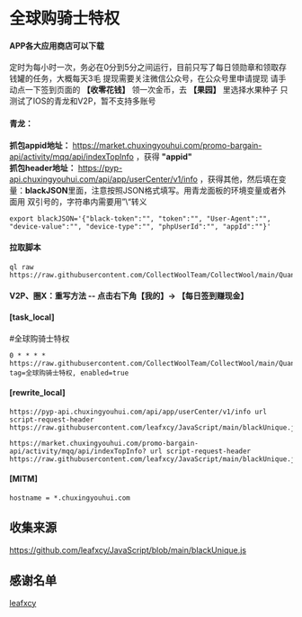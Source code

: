 # 全球购骑士特权
#### APP各大应用商店可以下载

定时为每小时一次，务必在0分到5分之间运行，目前只写了每日领勋章和领取存钱罐的任务，大概每天3毛
提现需要关注微信公众号，在公众号里申请提现
请手动点一下签到页面的 **【收零花钱】** 领一次金币，去 **【果园】** 里选择水果种子
只测试了IOS的青龙和V2P，暂不支持多账号

#### 青龙：
**抓包appid地址：** https://market.chuxingyouhui.com/promo-bargain-api/activity/mqq/api/indexTopInfo ，获得 **"appid"**  
**抓包header地址：** https://pyp-api.chuxingyouhui.com/api/app/userCenter/v1/info ，获得其他，然后填在变量：**blackJSON**里面，注意按照JSON格式填写。用青龙面板的环境变量或者外面用
双引号的，字符串内需要用”\“转义  
```
export blackJSON='{"black-token":"", "token":"", "User-Agent":"", "device-value":"", "device-type":"", "phpUserId":"", "appId":""}'
```
#### 拉取脚本
```
ql raw https://raw.githubusercontent.com/CollectWoolTeam/CollectWool/main/QuanQiuGouQiShi/qishika.js
```
#### V2P、圈X：重写方法 -- 点击右下角【我的】-> 【每日签到赚现金】
#### **[task_local]**
#全球购骑士特权
```
0 * * * * https://raw.githubusercontent.com/CollectWoolTeam/CollectWool/main/QuanQiuGouQiShi/qishika.js, tag=全球购骑士特权, enabled=true
```
#### **[rewrite_local]**
```
https://pyp-api.chuxingyouhui.com/api/app/userCenter/v1/info url script-request-header https://raw.githubusercontent.com/leafxcy/JavaScript/main/blackUnique.js
```
```
https://market.chuxingyouhui.com/promo-bargain-api/activity/mqq/api/indexTopInfo? url script-request-header https://raw.githubusercontent.com/leafxcy/JavaScript/main/blackUnique.js
```
#### **[MITM]**
```
hostname = *.chuxingyouhui.com
```

## 收集来源
https://github.com/leafxcy/JavaScript/blob/main/blackUnique.js
## 感谢名单
[leafxcy](https://github.com/leafxcy)
